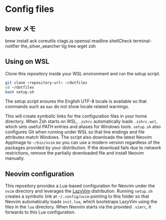 # Config files

## brew メモ

brew install ack coreutils ctags jq openssl readline shellCheck terminal-notifier the_silver_searcher tig tree wget zsh

## Using on WSL

Clone this repository inside your WSL environment and run the setup script.

```bash
git clone <repository-url> ~/dotfiles
cd ~/dotfiles
bash setup.sh
```

The setup script ensures the English UTF-8 locale is available so that commands
such as `man` do not show locale related warnings.

This will create symbolic links for the configuration files in your home directory.
When Zsh starts on WSL, `.zshrc` automatically loads `.zshrc.wsl`, which sets useful
PATH entries and aliases for Windows tools.
`setup.sh` also configures Git when running under WSL so that line endings and file attributes match Windows.
The script also downloads the latest Neovim AppImage to `~/bin/nvim` so you can use a modern version regardless of the packages provided by your distribution. If the download fails due to network restrictions, remove the partially downloaded file and install Neovim manually.

## Neovim configuration

This repository provides a Lua-based configuration for Neovim under the
`nvim` directory and leverages the [LazyVim](https://www.lazyvim.org/)
distribution. Running `setup.sh` creates a symbolic link at
`~/.config/nvim` pointing to this folder so that Neovim automatically loads
`init.lua`, which bootstraps LazyVim using the files in the `lua` directory.
When Neovim starts via the provided `.vimrc`, it forwards to this Lua
configuration.
